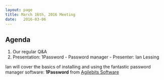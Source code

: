 ```yaml
---
layout: page
title: March 16th, 2016 Meeting
date:   2016-03-06
---
```

## Agenda


1. Our regular Q&A
1. Presentation:  1Password - Password manager - Presenter: Ian Lessing

Ian will cover the basics of installing and using the fantastic password manager software: **1Password** from [Agilebits Software](http://agilebits.com)